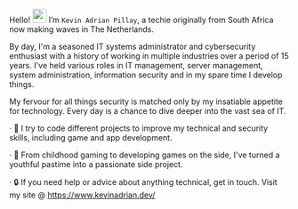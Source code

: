 Hello! <img src = "https://raw.githubusercontent.com/nixin72/nixin72/master/wave.gif" height="25" width="25" > </h1> I’m `Kevin Adrian Pillay`, a techie originally from South Africa now making waves in The Netherlands. 

By day, I'm a seasoned IT systems administrator and cybersecurity enthusiast with a history of working in multiple industries over a period of 15 years. I've held various roles in IT management, server management, system administration, information security and in my spare time I develop things. 

My fervour for all things security is matched only by my insatiable appetite for technology. Every day is a chance to dive deeper into the vast sea of IT. 

  · 🎒 I try to code different projects to improve my technical and security skills, including game and app development.
  
  · 👾 From childhood gaming to developing games on the side, I've turned a youthful pastime into a passionate side project.
  
  · 🔒 If you need help or advice about anything technical, get in touch. Visit my site @ https://www.kevinadrian.dev/
